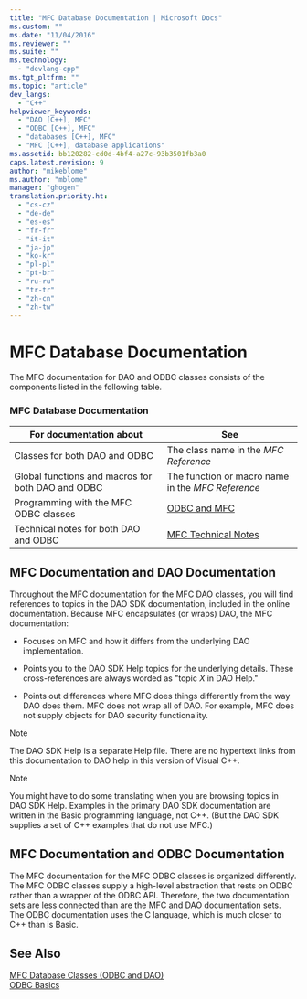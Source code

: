 ```yaml
---
title: "MFC Database Documentation | Microsoft Docs"
ms.custom: ""
ms.date: "11/04/2016"
ms.reviewer: ""
ms.suite: ""
ms.technology: 
  - "devlang-cpp"
ms.tgt_pltfrm: ""
ms.topic: "article"
dev_langs: 
  - "C++"
helpviewer_keywords: 
  - "DAO [C++], MFC"
  - "ODBC [C++], MFC"
  - "databases [C++], MFC"
  - "MFC [C++], database applications"
ms.assetid: bb120282-cd0d-4bf4-a27c-93b3501fb3a0
caps.latest.revision: 9
author: "mikeblome"
ms.author: "mblome"
manager: "ghogen"
translation.priority.ht: 
  - "cs-cz"
  - "de-de"
  - "es-es"
  - "fr-fr"
  - "it-it"
  - "ja-jp"
  - "ko-kr"
  - "pl-pl"
  - "pt-br"
  - "ru-ru"
  - "tr-tr"
  - "zh-cn"
  - "zh-tw"
---
```

# MFC Database Documentation
The MFC documentation for DAO and ODBC classes consists of the components listed in the following table.  
  
### MFC Database Documentation  
  
|For documentation about|See|  
|-----------------------------|---------|  
|Classes for both DAO and ODBC|The class name in the *MFC Reference*|  
|Global functions and macros for both DAO and ODBC|The function or macro name in the *MFC Reference*|  
|Programming with the MFC ODBC classes|[ODBC and MFC](../data/odbc/odbc-and-mfc.md)|  
|Technical notes for both DAO and ODBC|[MFC Technical Notes](../mfc/technical-notes-by-category.md)|  
  
##  <a name="_core_mfc_documentation_and_dao_documentation"></a> MFC Documentation and DAO Documentation  
 Throughout the MFC documentation for the MFC DAO classes, you will find references to topics in the DAO SDK documentation, included in the online documentation. Because MFC encapsulates (or wraps) DAO, the MFC documentation:  
  
-   Focuses on MFC and how it differs from the underlying DAO implementation.  
  
-   Points you to the DAO SDK Help topics for the underlying details. These cross-references are always worded as "topic *X* in DAO Help."  
  
-   Points out differences where MFC does things differently from the way DAO does them. MFC does not wrap all of DAO. For example, MFC does not supply objects for DAO security functionality.  
  
> [!NOTE]
>  The DAO SDK Help is a separate Help file. There are no hypertext links from this documentation to DAO help in this version of Visual C++.  
  
> [!NOTE]
>  You might have to do some translating when you are browsing topics in DAO SDK Help. Examples in the primary DAO SDK documentation are written in the Basic programming language, not C++. (But the DAO SDK supplies a set of C++ examples that do not use MFC.)  
  
##  <a name="_core_mfc_documentation_and_odbc_documentation"></a> MFC Documentation and ODBC Documentation  
 The MFC documentation for the MFC ODBC classes is organized differently. The MFC ODBC classes supply a high-level abstraction that rests on ODBC rather than a wrapper of the ODBC API. Therefore, the two documentation sets are less connected than are the MFC and DAO documentation sets. The ODBC documentation uses the C language, which is much closer to C++ than is Basic.  
  
## See Also  
 [MFC Database Classes (ODBC and DAO)](../data/mfc-database-classes-odbc-and-dao.md)   
 [ODBC Basics](../data/odbc/odbc-basics.md)